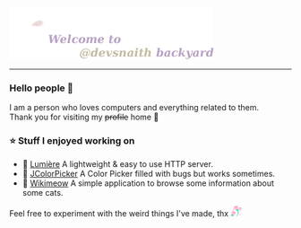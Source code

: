 ![](assets/backyard.png)

---

### Hello people 👋

I am a person who loves computers and everything related to them.<br>Thank you for visiting my ~~profile~~ home 🤍

### ⭐ Stuff I enjoyed working on
- 🔦  [Lumière](https://github.com/devsnaith/lumiere-server) A lightweight & easy to use HTTP server. 
- 🐛  [JColorPicker](https://github.com/devsnaith/JColorPicker) A Color Picker filled with bugs but works sometimes.
- 📰  [Wikimeow](https://github.com/devsnaith/wikimeow) A simple application to browse some information about some cats.

Feel free to experiment with the weird things I've made, thx
<img src="assets/Roses.gif" alt="debug screen" height="20px">